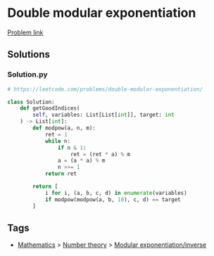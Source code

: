 # Double modular exponentiation

[Problem link](https://leetcode.com/problems/double-modular-exponentiation/)

## Solutions


### Solution.py
```py
# https://leetcode.com/problems/double-modular-exponentiation/

class Solution:
    def getGoodIndices(
        self, variables: List[List[int]], target: int
    ) -> List[int]:
        def modpow(a, n, m):
            ret = 1
            while n:
                if n & 1:
                    ret = (ret * a) % m
                a = (a * a) % m
                n >>= 1
            return ret

        return [
            i for i, (a, b, c, d) in enumerate(variables)
            if modpow(modpow(a, b, 10), c, d) == target
        ]
```
## Tags

* [Mathematics](/README.md#Mathematics) > [Number theory](/README.md#Mathematics-Number_theory) > [Modular exponentiation/inverse](/README.md#Mathematics-Number_theory-Modular_exponentiation_inverse)
